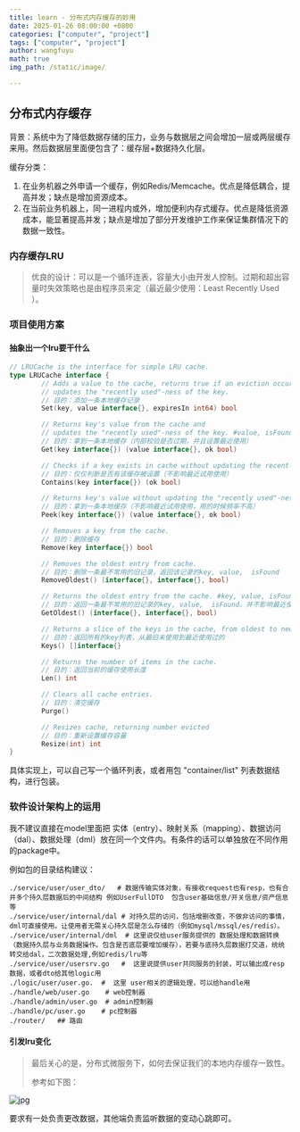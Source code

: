 ```yaml
---
title: learn - 分布式内存缓存的妙用
date: 2025-01-26 08:00:00 +0800
categories: ["computer", "project"]
tags: ["computer", "project"]
author: wangfuyu
math: true 
img_path: /static/image/

---
```


## 分布式内存缓存
背景：系统中为了降低数据存储的压力，业务与数据层之间会增加一层或两层缓存来用。然后数据层里面便包含了：缓存层+数据持久化层。

缓存分类：

1. 在业务机器之外申请一个缓存，例如Redis/Memcache。优点是降低耦合，提高并发；缺点是增加资源成本。
2. 在当前业务机器上，同一进程内或外，增加便利内存式缓存。优点是降低资源成本，能显著提高并发；缺点是增加了部分开发维护工作来保证集群情况下的数据一致性。

### 内存缓存LRU
> 优良的设计：可以是一个循环连表，容量大小由开发人控制。过期和超出容量时失效策略也是由程序员来定（最近最少使用：Least Recently Used ）。

### 项目使用方案

#### 抽象出一个lru要干什么

```go
// LRUCache is the interface for simple LRU cache.
type LRUCache interface {
        // Adds a value to the cache, returns true if an eviction occurred and
        // updates the "recently used"-ness of the key.
        // 目的：添加一条本地缓存记录
        Set(key, value interface{}, expiresIn int64) bool

        // Returns key's value from the cache and
        // updates the "recently used"-ness of the key. #value, isFound
        // 目的：拿到一条本地缓存（内部校验是否过期，并且设置最近使用）
        Get(key interface{}) (value interface{}, ok bool)

        // Checks if a key exists in cache without updating the recent-ness.
        // 目的：仅仅判断是否有该缓存被设置（不影响最近试用使用）
        Contains(key interface{}) (ok bool)

        // Returns key's value without updating the "recently used"-ness of the key.
        // 目的：拿到一条本地缓存（不影响最近试用使用，用的时候频率不高）
        Peek(key interface{}) (value interface{}, ok bool)

        // Removes a key from the cache.
        // 目的：删除缓存
        Remove(key interface{}) bool

        // Removes the oldest entry from cache.
        // 目的：删除一条最不常用的旧记录，返回该记录的key, value,  isFound
        RemoveOldest() (interface{}, interface{}, bool)

        // Returns the oldest entry from the cache. #key, value, isFound
        // 目的：返回一条最不常用的旧记录的key, value,  isFound。并不影响最近使用情况
        GetOldest() (interface{}, interface{}, bool)

        // Returns a slice of the keys in the cache, from oldest to newest.
        // 目的：返回所有的key列表，从最旧未使用到最近使用过的
        Keys() []interface{}

        // Returns the number of items in the cache.
        // 目的：返回当前的缓存使用长度
        Len() int

        // Clears all cache entries.
        // 目的：清空缓存
        Purge()

        // Resizes cache, returning number evicted
        // 目的：重新设置缓存容量
        Resize(int) int
}

```

具体实现上，可以自己写一个循环列表，或者用包 "container/list" 列表数据结构，进行包装。



### 软件设计架构上的运用

我不建议直接在model里面把 实体（entry）、映射关系（mapping）、数据访问（dal）、数据处理（dml）放在同一个文件内。有条件的话可以单独放在不同作用的package中。

例如包的目录结构建议：

```shell
./service/user/user_dto/   # 数据传输实体对象，有接收request也有resp，也有合并多个持久层数据后的中间结构 例如UserFullDTO  包含user基础信息/开关信息/资产信息等
./service/user/internal/dal # 对持久层的访问，包括增删改查，不做非访问的事情，dml可直接使用。让使用者无需关心持久层是怎么存储的（例如mysql/mssql/es/redis）。
./service/user/internal/dml  # 这里说仅给user服务提供的 数据处理和数据转换（数据持久层与业务数据操作。包含是否底层要增加缓存），若要与底持久层数据打交道，统统转交给dal，二次数据处理,例如redis/lru等
./service/user/usersrv.go   #  这里说提供user共同服务的封装，可以输出成resp数据，或者dto给其他logic用
./logic/user/user.go.  #  这里 user相关的逻辑处理，可以给handle用
./handle/web/user.go    # web控制器
./handle/admin/user.go  # admin控制器
./handle/pc/user.go    # pc控制器
./router/   ## 路由

```

#### 引发lru变化

> 最后关心的是，分布式微服务下，如何去保证我们的本地内存缓存一致性。
>
> 参考如下图：

![jpg]({{site.images-path}}cache-lru.png)

要求有一处负责更改数据，其他端负责监听数据的变动心跳即可。